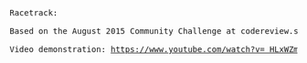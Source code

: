 <pre>
Racetrack:

Based on the August 2015 Community Challenge at codereview.stackexchange.com

Video demonstration: <a href="https://www.youtube.com/watch?v=_HLxWZmWTyA">https://www.youtube.com/watch?v=_HLxWZmWTyA</a>
</pre>